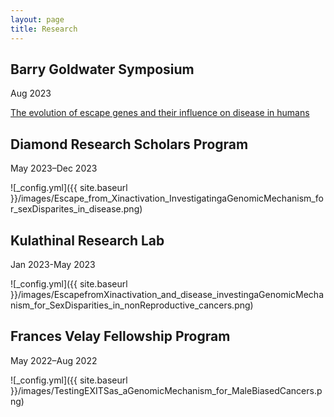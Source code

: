 ```yaml
---
layout: page
title: Research
---
```

## Barry Goldwater Symposium
Aug 2023


[The evolution of escape genes and their influence on disease in humans](file:///Users/nalahamilton/Downloads/Summary%20of%20Mammals%20and%20Escape.pdf)

## Diamond Research Scholars Program
May 2023–Dec 2023


![_config.yml]({{ site.baseurl }}/images/Escape_from_Xinactivation_InvestigatingaGenomicMechanism_for_sexDisparites_in_disease.png)

## Kulathinal Research Lab
Jan 2023-May 2023


![_config.yml]({{ site.baseurl }}/images/EscapefromXinactivation_and_disease_investingaGenomicMechanism_for_SexDisparities_in_nonReproductive_cancers.png)

## Frances Velay Fellowship Program
May 2022–Aug 2022


![_config.yml]({{ site.baseurl }}/images/TestingEXITSas_aGenomicMechanism_for_MaleBiasedCancers.png)


